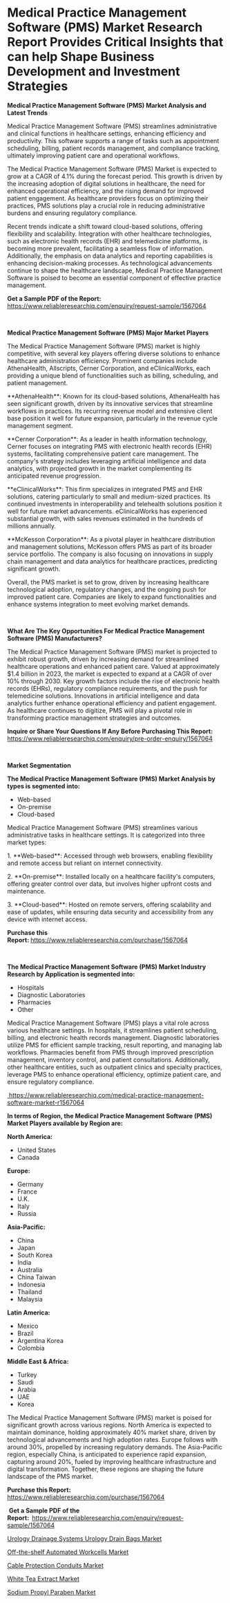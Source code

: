 <p><h1>Medical Practice Management Software (PMS) Market Research Report Provides Critical Insights that can help Shape Business Development and Investment Strategies</h1></p><p><strong>Medical Practice Management Software (PMS) Market Analysis and Latest Trends</strong></p>
<p><p>Medical Practice Management Software (PMS) streamlines administrative and clinical functions in healthcare settings, enhancing efficiency and productivity. This software supports a range of tasks such as appointment scheduling, billing, patient records management, and compliance tracking, ultimately improving patient care and operational workflows.</p><p>The Medical Practice Management Software (PMS) Market is expected to grow at a CAGR of 4.1% during the forecast period. This growth is driven by the increasing adoption of digital solutions in healthcare, the need for enhanced operational efficiency, and the rising demand for improved patient engagement. As healthcare providers focus on optimizing their practices, PMS solutions play a crucial role in reducing administrative burdens and ensuring regulatory compliance.</p><p>Recent trends indicate a shift toward cloud-based solutions, offering flexibility and scalability. Integration with other healthcare technologies, such as electronic health records (EHR) and telemedicine platforms, is becoming more prevalent, facilitating a seamless flow of information. Additionally, the emphasis on data analytics and reporting capabilities is enhancing decision-making processes. As technological advancements continue to shape the healthcare landscape, Medical Practice Management Software is poised to become an essential component of effective practice management.</p></p>
<p><strong>Get a Sample PDF of the Report:&nbsp;</strong> <a href="https://www.reliableresearchiq.com/enquiry/request-sample/1567064?utm_campaign=1087&utm_medium=2&utm_source=Github&utm_content=ia&utm_term=26122024&utm_id=medical-practice-management-software-pms">https://www.reliableresearchiq.com/enquiry/request-sample/1567064</a></p>
<p>&nbsp;</p>
<p><strong>Medical Practice Management Software (PMS) Major Market Players</strong></p>
<p><p>The Medical Practice Management Software (PMS) market is highly competitive, with several key players offering diverse solutions to enhance healthcare administration efficiency. Prominent companies include AthenaHealth, Allscripts, Cerner Corporation, and eClinicalWorks, each providing a unique blend of functionalities such as billing, scheduling, and patient management.</p><p>**AthenaHealth**: Known for its cloud-based solutions, AthenaHealth has seen significant growth, driven by its innovative services that streamline workflows in practices. Its recurring revenue model and extensive client base position it well for future expansion, particularly in the revenue cycle management segment.</p><p>**Cerner Corporation**: As a leader in health information technology, Cerner focuses on integrating PMS with electronic health records (EHR) systems, facilitating comprehensive patient care management. The company's strategy includes leveraging artificial intelligence and data analytics, with projected growth in the market complementing its anticipated revenue progression.</p><p>**eClinicalWorks**: This firm specializes in integrated PMS and EHR solutions, catering particularly to small and medium-sized practices. Its continued investments in interoperability and telehealth solutions position it well for future market advancements. eClinicalWorks has experienced substantial growth, with sales revenues estimated in the hundreds of millions annually.</p><p>**McKesson Corporation**: As a pivotal player in healthcare distribution and management solutions, McKesson offers PMS as part of its broader service portfolio. The company is also focusing on innovations in supply chain management and data analytics for healthcare practices, predicting significant growth.</p><p>Overall, the PMS market is set to grow, driven by increasing healthcare technological adoption, regulatory changes, and the ongoing push for improved patient care. Companies are likely to expand functionalities and enhance systems integration to meet evolving market demands.</p></p>
<p>&nbsp;</p>
<p><strong>What Are The Key Opportunities For Medical Practice Management Software (PMS) Manufacturers?</strong></p>
<p><p>The Medical Practice Management Software (PMS) market is projected to exhibit robust growth, driven by increasing demand for streamlined healthcare operations and enhanced patient care. Valued at approximately $1.4 billion in 2023, the market is expected to expand at a CAGR of over 10% through 2030. Key growth factors include the rise of electronic health records (EHRs), regulatory compliance requirements, and the push for telemedicine solutions. Innovations in artificial intelligence and data analytics further enhance operational efficiency and patient engagement. As healthcare continues to digitize, PMS will play a pivotal role in transforming practice management strategies and outcomes.</p></p>
<p><strong>Inquire or Share Your Questions If Any Before Purchasing This Report:</strong> <a href="https://www.reliableresearchiq.com/enquiry/pre-order-enquiry/1567064?utm_campaign=1087&utm_medium=2&utm_source=Github&utm_content=ia&utm_term=26122024&utm_id=medical-practice-management-software-pms">https://www.reliableresearchiq.com/enquiry/pre-order-enquiry/1567064</a></p>
<p>&nbsp;</p>
<p><strong>Market Segmentation</strong></p>
<p><strong>The Medical Practice Management Software (PMS) Market Analysis by types is segmented into:</strong></p>
<p><ul><li>Web-based</li><li>On-premise</li><li>Cloud-based</li></ul></p>
<p><p>Medical Practice Management Software (PMS) streamlines various administrative tasks in healthcare settings. It is categorized into three market types: </p><p>1. **Web-based**: Accessed through web browsers, enabling flexibility and remote access but reliant on internet connectivity.</p><p>  </p><p>2. **On-premise**: Installed locally on a healthcare facility's computers, offering greater control over data, but involves higher upfront costs and maintenance.</p><p>3. **Cloud-based**: Hosted on remote servers, offering scalability and ease of updates, while ensuring data security and accessibility from any device with internet access.</p></p>
<p><strong>Purchase this Report:&nbsp;</strong><a href="https://www.reliableresearchiq.com/purchase/1567064?utm_campaign=1087&utm_medium=2&utm_source=Github&utm_content=ia&utm_term=26122024&utm_id=medical-practice-management-software-pms">https://www.reliableresearchiq.com/purchase/1567064</a></p>
<p>&nbsp;</p>
<p><strong>The Medical Practice Management Software (PMS) Market Industry Research by Application is segmented into:</strong></p>
<p><ul><li>Hospitals</li><li>Diagnostic Laboratories</li><li>Pharmacies</li><li>Other</li></ul></p>
<p><p>Medical Practice Management Software (PMS) plays a vital role across various healthcare settings. In hospitals, it streamlines patient scheduling, billing, and electronic health records management. Diagnostic laboratories utilize PMS for efficient sample tracking, result reporting, and managing lab workflows. Pharmacies benefit from PMS through improved prescription management, inventory control, and patient consultations. Additionally, other healthcare entities, such as outpatient clinics and specialty practices, leverage PMS to enhance operational efficiency, optimize patient care, and ensure regulatory compliance.</p></p>
<p><a href="https://www.reliableresearchiq.com/medical-practice-management-software-market-r1567064?utm_campaign=1087&utm_medium=2&utm_source=Github&utm_content=ia&utm_term=26122024&utm_id=medical-practice-management-software-pms">&nbsp;https://www.reliableresearchiq.com/medical-practice-management-software-market-r1567064</a></p>
<p><strong>In terms of Region, the Medical Practice Management Software (PMS) Market Players available by Region are:</strong></p>
<p>
    <p> <strong> North America: </strong>
        <ul>
            <li>United States</li>
            <li>Canada</li>
        </ul>
        </p> 
    <p> <strong> Europe: </strong>
        <ul>
            <li>Germany</li>
            <li>France</li>
            <li>U.K.</li>
            <li>Italy</li>
            <li>Russia</li>
        </ul>
        </p> 
    <p> <strong> Asia-Pacific: </strong>
        <ul>
            <li>China</li>
            <li>Japan</li>
            <li>South Korea</li>
            <li>India</li>
            <li>Australia</li>
            <li>China Taiwan</li>
            <li>Indonesia</li>
            <li>Thailand</li>
            <li>Malaysia</li>
        </ul>
        </p> 
    <p> <strong> Latin America: </strong>
        <ul>
            <li>Mexico</li>
            <li>Brazil</li>
            <li>Argentina Korea</li>
            <li>Colombia</li>
        </ul>
        </p> 
    <p> <strong> Middle East & Africa: </strong>
        <ul>
            <li>Turkey</li>
            <li>Saudi</li>
            <li>Arabia</li>
            <li>UAE</li>
            <li>Korea</li>
        </ul>
    </p>
    </p>
<p><p>The Medical Practice Management Software (PMS) market is poised for significant growth across various regions. North America is expected to maintain dominance, holding approximately 40% market share, driven by technological advancements and high adoption rates. Europe follows with around 30%, propelled by increasing regulatory demands. The Asia-Pacific region, especially China, is anticipated to experience rapid expansion, capturing around 20%, fueled by improving healthcare infrastructure and digital transformation. Together, these regions are shaping the future landscape of the PMS market.</p></p>
<p><strong>Purchase this Report: </strong><a href="https://www.reliableresearchiq.com/purchase/1567064?utm_campaign=1087&utm_medium=2&utm_source=Github&utm_content=ia&utm_term=26122024&utm_id=medical-practice-management-software-pms">https://www.reliableresearchiq.com/purchase/1567064</a></p>
<p>&nbsp;<strong>Get a Sample PDF of the Report:&nbsp;&nbsp;</strong><a href="https://www.reliableresearchiq.com/enquiry/request-sample/1567064?utm_campaign=1087&utm_medium=2&utm_source=Github&utm_content=ia&utm_term=26122024&utm_id=medical-practice-management-software-pms">https://www.reliableresearchiq.com/enquiry/request-sample/1567064</a></p>
<p><strong></strong></p>
<p><p><a href="https://github.com/jamastodola515/Market-Research-Report-List-1/blob/main/urology-drainage-systems-urology-drain-bags-market.md?utm_campaign=1087&utm_medium=2&utm_source=Github&utm_content=ia&utm_term=26122024&utm_id=medical-practice-management-software-pms">Urology Drainage Systems Urology Drain Bags Market</a></p><p><a href="https://github.com/danikabiele541/Market-Research-Report-List-1/blob/main/off-the-shelf-automated-workcells-market.md?utm_campaign=1087&utm_medium=2&utm_source=Github&utm_content=ia&utm_term=26122024&utm_id=medical-practice-management-software-pms">Off-the-shelf Automated Workcells Market</a></p><p><a href="https://www.linkedin.com/pulse/cable-protection-conduits-market-research-report-identifying-challenges-y0trf?utm_campaign=1087&utm_medium=2&utm_source=Github&utm_content=ia&utm_term=26122024&utm_id=medical-practice-management-software-pms">Cable Protection Conduits Market</a></p><p><a href="https://www.linkedin.com/pulse/white-tea-extract-market-size-revenue-trend-analysis-igjuc?utm_campaign=1087&utm_medium=2&utm_source=Github&utm_content=ia&utm_term=26122024&utm_id=medical-practice-management-software-pms">White Tea Extract Market</a></p><p><a href="https://www.linkedin.com/pulse/comprehensive-review-sodium-propyl-paraben-market-includingmarket-j4hyf?utm_campaign=1087&utm_medium=2&utm_source=Github&utm_content=ia&utm_term=26122024&utm_id=medical-practice-management-software-pms">Sodium Propyl Paraben Market</a></p></p>